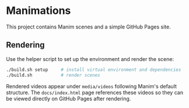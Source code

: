 # Manimations

This project contains Manim scenes and a simple GitHub Pages site.

## Rendering

Use the helper script to set up the environment and render the scene:

```bash
./build.sh setup     # install virtual environment and dependencies
./build.sh           # render scenes
```

Rendered videos appear under `media/videos` following Manim's default
structure. The `docs/index.html` page references these videos so they can
be viewed directly on GitHub Pages after rendering.


